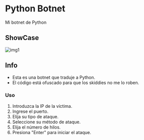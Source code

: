 # Python Botnet
Mi botnet de Python

## ShowCase

![img1](https://cdn.discordapp.com/attachments/892477043902652426/892484643285250078/unknown.png)

## Info

- Esta es una botnet que traduje a Python.
- El código está ofuscado para que los skiddies no me lo roben.

### Uso
1. Introduzca la IP de la víctima.
2. Ingrese el puerto.
3. Elija su tipo de ataque.
4. Seleccione su método de ataque.
5. Elija el número de hilos.
6. Presiona "Enter" para iniciar el ataque.
